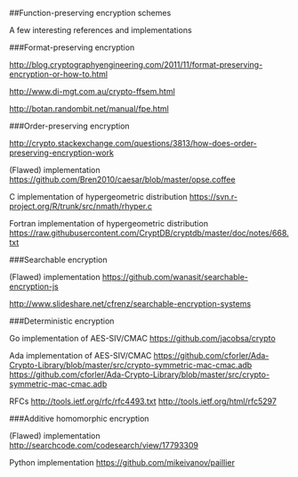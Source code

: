 ##Function-preserving encryption schemes

A few interesting references and implementations

###Format-preserving encryption

http://blog.cryptographyengineering.com/2011/11/format-preserving-encryption-or-how-to.html

http://www.di-mgt.com.au/crypto-ffsem.html

http://botan.randombit.net/manual/fpe.html

###Order-preserving encryption

http://crypto.stackexchange.com/questions/3813/how-does-order-preserving-encryption-work

(Flawed) implementation
https://github.com/Bren2010/caesar/blob/master/opse.coffee

C implementation of hypergeometric distribution
https://svn.r-project.org/R/trunk/src/nmath/rhyper.c

Fortran implementation of hypergeometric distribution
https://raw.githubusercontent.com/CryptDB/cryptdb/master/doc/notes/668.txt

###Searchable encryption

(Flawed) implementation
https://github.com/wanasit/searchable-encryption-js

http://www.slideshare.net/cfrenz/searchable-encryption-systems

###Deterministic encryption

Go implementation of AES-SIV/CMAC
https://github.com/jacobsa/crypto

Ada implementation of AES-SIV/CMAC
https://github.com/cforler/Ada-Crypto-Library/blob/master/src/crypto-symmetric-mac-cmac.adb
https://github.com/cforler/Ada-Crypto-Library/blob/master/src/crypto-symmetric-mac-cmac.adb

RFCs
http://tools.ietf.org/rfc/rfc4493.txt
http://tools.ietf.org/html/rfc5297

###Additive homomorphic encryption

(Flawed) implementation
http://searchcode.com/codesearch/view/17793309

Python implementation
https://github.com/mikeivanov/paillier
